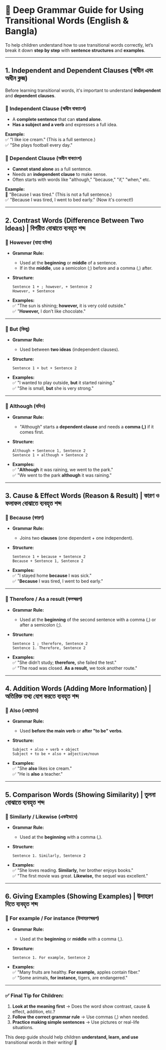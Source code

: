 # **🔹 Deep Grammar Guide for Using Transitional Words (English & Bangla)**  

To help children understand how to use transitional words correctly, let’s break it down **step by step** with **sentence structures** and **examples**.  

---

## **1. Independent and Dependent Clauses (স্বাধীন এবং অধীন ক্লজ)**  

Before learning transitional words, it's important to understand **independent** and **dependent clauses**.  

### **🔹 Independent Clause (স্বাধীন বাক্যাংশ)**  
- A **complete sentence** that can **stand alone**.  
- **Has a subject and a verb** and expresses a full idea.  

**Example:**  
✅ "I like ice cream." (This is a full sentence.)  
✅ "She plays football every day."  

### **🔹 Dependent Clause (অধীন বাক্যাংশ)**  
- **Cannot stand alone** as a full sentence.  
- Needs an **independent clause** to make sense.  
- Often starts with words like "although," "because," "if," "when," etc.  

**Example:**  
🚫 "Because I was tired." (This is not a full sentence.)  
✅ "Because I was tired, I went to bed early." (Now it's correct!)  

---

## **2. Contrast Words (Difference Between Two Ideas) | বিপরীত বোঝাতে ব্যবহৃত শব্দ**

### **🔹 However (যাহা হউক)**  
- **Grammar Rule:**  
  - Used at the **beginning** or **middle** of a sentence.  
  - If in the **middle**, use a semicolon (;) before and a comma (,) after.  

- **Structure:**  
  ```
  Sentence 1 + ; however, + Sentence 2  
  However, + Sentence  
  ```
- **Examples:**  
  ✅ "The sun is shining; **however,** it is very cold outside."  
  ✅ "**However,** I don’t like chocolate."  

---

### **🔹 But (কিন্তু)**  
- **Grammar Rule:**  
  - Used between **two ideas** (independent clauses).  

- **Structure:**  
  ```
  Sentence 1 + but + Sentence 2  
  ```
- **Examples:**  
  ✅ "I wanted to play outside, **but** it started raining."  
  ✅ "She is small, **but** she is very strong."  

---

### **🔹 Although (যদিও)**  
- **Grammar Rule:**  
  - "Although" starts a **dependent clause** and needs a **comma (,)** if it comes first.  

- **Structure:**  
  ```
  Although + Sentence 1, Sentence 2  
  Sentence 1 + although + Sentence 2  
  ```
- **Examples:**  
  ✅ "**Although** it was raining, we went to the park."  
  ✅ "We went to the park **although** it was raining."  

---

## **3. Cause & Effect Words (Reason & Result) | কারণ ও ফলাফল বোঝাতে ব্যবহৃত শব্দ**  

### **🔹 Because (কারণ)**  
- **Grammar Rule:**  
  - Joins two **clauses** (one dependent + one independent).  

- **Structure:**  
  ```
  Sentence 1 + because + Sentence 2  
  Because + Sentence 1, Sentence 2  
  ```
- **Examples:**  
  ✅ "I stayed home **because** I was sick."  
  ✅ "**Because** I was tired, I went to bed early."  

---

### **🔹 Therefore / As a result (ফলস্বরূপ)**  
- **Grammar Rule:**  
  - Used at the **beginning** of the second sentence with a comma (,) or after a semicolon (;).  

- **Structure:**  
  ```
  Sentence 1 ; therefore, Sentence 2  
  Sentence 1. Therefore, Sentence 2  
  ```
- **Examples:**  
  ✅ "She didn’t study; **therefore,** she failed the test."  
  ✅ "The road was closed. **As a result,** we took another route."  

---

## **4. Addition Words (Adding More Information) | অতিরিক্ত তথ্য যোগ করতে ব্যবহৃত শব্দ**  

### **🔹 Also (এছাড়াও)**  
- **Grammar Rule:**  
  - Used **before the main verb** or **after "to be" verbs**.  

- **Structure:**  
  ```
  Subject + also + verb + object  
  Subject + to be + also + adjective/noun  
  ```
- **Examples:**  
  ✅ "She **also** likes ice cream."  
  ✅ "He is **also** a teacher."  

---

## **5. Comparison Words (Showing Similarity) | তুলনা বোঝাতে ব্যবহৃত শব্দ**  

### **🔹 Similarly / Likewise (একইভাবে)**  
- **Grammar Rule:**  
  - Used at the **beginning** with a comma (,).  

- **Structure:**  
  ```
  Sentence 1. Similarly, Sentence 2  
  ```
- **Examples:**  
  ✅ "She loves reading. **Similarly,** her brother enjoys books."  
  ✅ "The first movie was great. **Likewise,** the sequel was excellent."  

---

## **6. Giving Examples (Showing Examples) | উদাহরণ দিতে ব্যবহৃত শব্দ**  

### **🔹 For example / For instance (উদাহরণস্বরূপ)**  
- **Grammar Rule:**  
  - Used at the **beginning** or **middle** with a comma (,).  

- **Structure:**  
  ```
  Sentence 1. For example, Sentence 2  
  ```
- **Examples:**  
  ✅ "Many fruits are healthy. **For example,** apples contain fiber."  
  ✅ "Some animals, **for instance,** tigers, are endangered."  

---

### **✅ Final Tip for Children:**  
1. **Look at the meaning first** → Does the word show contrast, cause & effect, addition, etc.?  
2. **Follow the correct grammar rule** → Use commas (,) when needed.  
3. **Practice making simple sentences** → Use pictures or real-life situations.  

This deep guide should help children **understand, learn, and use** transitional words in their writing! 🚀